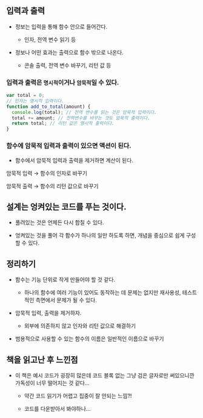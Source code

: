 ## 입력과 출력

- 정보는 입력을 통해 함수 안으로 들어간다.

  - 인자, 전역 변수 읽기 등

- 정보나 어떤 효과는 출력으로 함수 밖으로 나온다.

  - 콘솔 출력, 전역 변수 바꾸기, 리턴 값 등

### 입력과 출력은 `명시적`이거나 `암묵적`일 수 있다.

```jsx
var total = 0;
// 인자는 명시적 입력이다.
function add_to_total(amount) {
  console.log(total); // 전역 변수를 읽는 것은 암묵적 입력이다.
  total += amount; // 전역변수를 바꾸는 것도 암묵적 출력이다.
  return total; // 리턴 값은 명시적 출력이다.
}
```

### 함수에 암묵적 입력과 출력이 있으면 액션이 된다.

- 함수에서 암묵적 입력과 출력을 제거하면 계산이 된다.

암묵적 입력 → 함수의 인자로 바꾸기

암묵적 출력 → 함수의 리턴 값으로 바꾸기

## 설계는 엉켜있는 코드를 푸는 것이다.

- 풀려있는 것은 언제든 다시 합칠 수 있다.

- 엉켜있는 것을 풀어 각 함수가 하나의 일만 하도록 하면, 개념을 중심으로 쉽게 구성할 수 있다.

## 정리하기

- 함수는 기능 단위로 작게 만들어야 할 것 같다.

  - 하나의 함수에 여러 기능이 있어도 동작하는 데 문제는 없지만 재사용성, 테스트적인 측면에서 문제가 될 수 있다.

- 암묵적 입력, 출력을 제거하자.

  - 외부에 의존하지 않고 인자와 리턴 값으로 해결하기

- 범용적으로 사용할 수 있는 함수의 이름은 일반적인 이름으로 바꾸기

## 책을 읽고난 후 느낀점

- 이 책은 예시 코드가 굉장히 많은데 코드 블록 없는 그냥 검은 글자로만 써있으니깐 가독성이 너무 떨어지는 것 같다…

  - 약간 코드 읽기가 어렵고 집중이 잘 안되는 느낌?!

  - 코드를 다운받아서 봐야하나…
